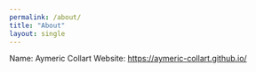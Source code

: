 ```yaml
---
permalink: /about/
title: "About"
layout: single
---
```


Name: Aymeric Collart
Website: https://aymeric-collart.github.io/
